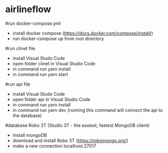 # airlineflow

#run docker-compose.yml

- install docker compose (https://docs.docker.com/compose/install/)
- run docker-compose up from root directory

#run clinet file

- install Visual Studo Code
- open folder clinet in Visual Studio Code
- in command run yarn install
- in command run yarn start

#run api file

- install Visual Studo Code
- open folder api in Visual Studio Code
- in command run yarn install
- in command run yarn dev (running this command will connect the api to the database)

#database Robo 3T (Studio 3T - the easiest, fastest MongoDB client)

- install mongoDB
- download and install Robo 3T (https://robomongo.org/)
- make a new connection localhost:27017

